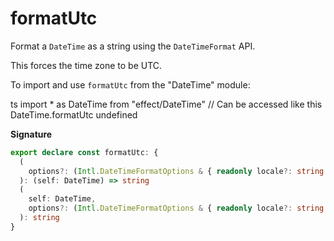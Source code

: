 # formatUtc

Format a `DateTime` as a string using the `DateTimeFormat` API.

This forces the time zone to be UTC.

To import and use `formatUtc` from the "DateTime" module:

ts
import \* as DateTime from "effect/DateTime"
// Can be accessed like this
DateTime.formatUtc
undefined

**Signature**

```ts
export declare const formatUtc: {
  (
    options?: (Intl.DateTimeFormatOptions & { readonly locale?: string | undefined }) | undefined
  ): (self: DateTime) => string
  (
    self: DateTime,
    options?: (Intl.DateTimeFormatOptions & { readonly locale?: string | undefined }) | undefined
  ): string
}
```
